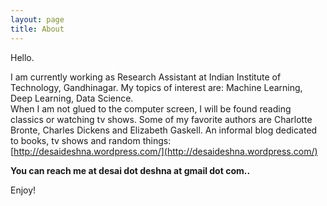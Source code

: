 ```yaml
---
layout: page
title: About
---
```


Hello.

I am currently working as Research Assistant at Indian Institute of Technology, Gandhinagar.
My topics of interest are: Machine Learning, Deep Learning, Data Science. <br>
When I am not glued to the computer screen, I will be found reading classics or watching tv shows. Some of my favorite authors are Charlotte Bronte, Charles Dickens and Elizabeth Gaskell. 
An informal blog dedicated to books, tv shows and random things: [http://desaideshna.wordpress.com/](http://desaideshna.wordpress.com/)

**You can reach me at desai dot deshna at gmail dot com..**

Enjoy!
